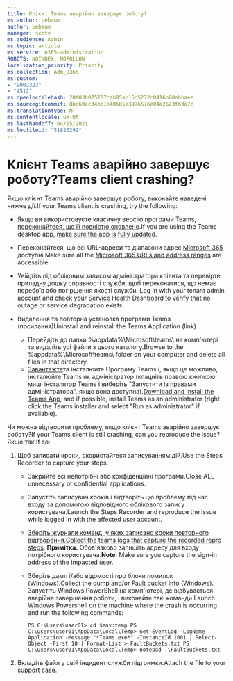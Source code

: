 ```yaml
---
title: Клієнт Teams аварійно завершує роботу?
ms.author: pebaum
author: pebaum
manager: scotv
ms.audience: Admin
ms.topic: article
ms.service: o365-administration
ROBOTS: NOINDEX, NOFOLLOW
localization_priority: Priority
ms.collection: Adm_O365
ms.custom:
- "9002323"
- "4512"
ms.openlocfilehash: 20f03b075787cab85ab15d5272c0416b88ebbaee
ms.sourcegitcommit: 8bc60ec34bc1e40685e3976576e04a2623f63a7c
ms.translationtype: MT
ms.contentlocale: uk-UA
ms.lasthandoff: 04/15/2021
ms.locfileid: "51826292"
---
```

# <a name="teams-client-crashing"></a><span data-ttu-id="69e3c-102">Клієнт Teams аварійно завершує роботу?</span><span class="sxs-lookup"><span data-stu-id="69e3c-102">Teams client crashing?</span></span>

<span data-ttu-id="69e3c-103">Якщо клієнт Teams аварійно завершує роботу, виконайте наведені нижче дії.</span><span class="sxs-lookup"><span data-stu-id="69e3c-103">If your Teams client is crashing, try the following:</span></span>

- <span data-ttu-id="69e3c-104">Якщо ви використовуєте класичну версію програми Teams, [переконайтеся, що її повністю оновлено](https://support.office.com/article/Update-Microsoft-Teams-535a8e4b-45f0-4f6c-8b3d-91bca7a51db1).</span><span class="sxs-lookup"><span data-stu-id="69e3c-104">If you are using the Teams desktop app, [make sure the app is fully updated](https://support.office.com/article/Update-Microsoft-Teams-535a8e4b-45f0-4f6c-8b3d-91bca7a51db1).</span></span>

- <span data-ttu-id="69e3c-105">Переконайтеся, що всі URL-адреси та діапазони адрес [Microsoft 365](https://docs.microsoft.com/microsoftteams/connectivity-issues) доступні.</span><span class="sxs-lookup"><span data-stu-id="69e3c-105">Make sure all the [Microsoft 365 URLs and address ranges](https://docs.microsoft.com/microsoftteams/connectivity-issues) are accessible.</span></span>

- <span data-ttu-id="69e3c-106">Увійдіть під обліковим записом адміністратора клієнта та перевірте приладну дошку справності служби, щоб переконатися, що немає перебоїв або погіршення якості служби. [](https://docs.microsoft.com/office365/enterprise/view-service-health)</span><span class="sxs-lookup"><span data-stu-id="69e3c-106">Log in with your tenant admin account and check your [Service Health Dashboard](https://docs.microsoft.com/office365/enterprise/view-service-health) to verify that no outage or service degradation exists.</span></span>

- <span data-ttu-id="69e3c-107">Видалення та повторна установка програми Teams (посилання)</span><span class="sxs-lookup"><span data-stu-id="69e3c-107">Uninstall and reinstall the Teams Application (link)</span></span>
    - <span data-ttu-id="69e3c-108">Перейдіть до папки %appdata%\Microsoft\teams\ на комп'ютері та видаліть усі файли з цього каталогу.</span><span class="sxs-lookup"><span data-stu-id="69e3c-108">Browse to the %appdata%\Microsoft\teams\ folder on your computer and delete all files in that directory.</span></span>
    - <span data-ttu-id="69e3c-109">[Завантажте](https://www.microsoft.com/microsoft-365/microsoft-teams/group-chat-software#office-DesktopAppDownload-ofoushy)та інсталюйте Програму Teams і, якщо це можливо, інсталюйте Teams як адміністратор (клацніть правою кнопкою миші інсталятор Teams і виберіть "Запустити із правами адміністратора", якщо вона доступна).</span><span class="sxs-lookup"><span data-stu-id="69e3c-109">[Download and install the Teams App](https://www.microsoft.com/microsoft-365/microsoft-teams/group-chat-software#office-DesktopAppDownload-ofoushy), and if possible, install Teams as an administrator (right click the Teams installer and select "Run as administrator" if available).</span></span>

<span data-ttu-id="69e3c-110">Чи можна відтворити проблему, якщо клієнт Teams аварійно завершує роботу?</span><span class="sxs-lookup"><span data-stu-id="69e3c-110">If your Teams client is still crashing, can you reproduce the issue?</span></span> <span data-ttu-id="69e3c-111">Якщо так:</span><span class="sxs-lookup"><span data-stu-id="69e3c-111">If so:</span></span>

1. <span data-ttu-id="69e3c-112">Щоб записати кроки, скористайтеся записуванням дій.</span><span class="sxs-lookup"><span data-stu-id="69e3c-112">Use the Steps Recorder to capture your steps.</span></span>
    - <span data-ttu-id="69e3c-113">Закрийте всі непотрібні або конфіденційні програми.</span><span class="sxs-lookup"><span data-stu-id="69e3c-113">Close ALL unnecessary or confidential applications.</span></span>
    - <span data-ttu-id="69e3c-114">Запустіть записувач кроків і відтворіть цю проблему під час входу за допомогою відповідного облікового запису користувача.</span><span class="sxs-lookup"><span data-stu-id="69e3c-114">Launch the Steps Recorder and reproduce the issue while logged in with the affected user account.</span></span>
    - <span data-ttu-id="69e3c-115">[Зберіть журнали команд, у яких записано кроки повторного відтворення.](https://docs.microsoft.com/microsoftteams/log-files)</span><span class="sxs-lookup"><span data-stu-id="69e3c-115">[Collect the teams logs that capture the recorded repro steps](https://docs.microsoft.com/microsoftteams/log-files).</span></span> <span data-ttu-id="69e3c-116">**Примітка.** Обов'язково запишіть адресу для входу потрібного користувача.</span><span class="sxs-lookup"><span data-stu-id="69e3c-116">**Note**: Make sure you capture the sign-in address of the impacted user.</span></span>
    - <span data-ttu-id="69e3c-117">Зберіть дамп і/або відомості про блоки помилок (Windows).</span><span class="sxs-lookup"><span data-stu-id="69e3c-117">Collect the dump and/or Fault bucket info (Windows).</span></span> <span data-ttu-id="69e3c-118">Запустіть Windows PowerShell на комп'ютері, де відбувається аварійне завершення роботи, і виконайте такі команди:</span><span class="sxs-lookup"><span data-stu-id="69e3c-118">Launch Windows Powershell on the machine where the crash is occurring and run the following commands:</span></span>

        `
        PS C:\Users\user01> cd $env:temp
        PS C:\Users\user01\AppData\Local\Temp> Get-EventLog -LogName Application -Message "*Teams.exe*" -InstanceId 1001 | Select-Object -First 10 | Format-List > FaultBuckets.txt
        PS C:\Users\user01\AppData\Local\Temp> notepad .\FaultBuckets.txt
        `
    
2. <span data-ttu-id="69e3c-119">Вкладіть файл у свій інцидент служби підтримки.</span><span class="sxs-lookup"><span data-stu-id="69e3c-119">Attach the file to your support case.</span></span>

